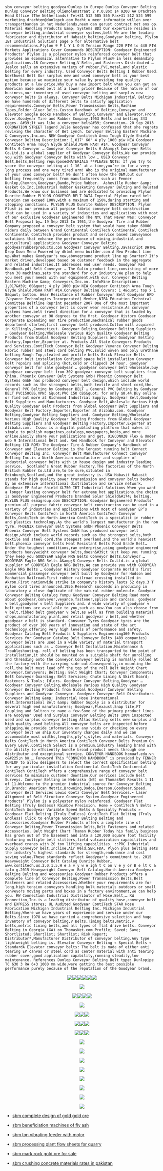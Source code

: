 ```
sbm conveyor belting goodyearDunlop in Europe Dunlop Conveyor Belting Dunlop Conveyor Belting Oliemolenstraat 2 P.O.Box 14 9200 AA Drachten Head Office (The Netherlands) Tel+31 512 585 555 Fax+31 512 524 599 marketing.drachten@dunlopcb.com Mocht u meer informatie willen over transportbanden in het Nederlands,neem dan gerust contract met ons op. Material Handling Products &amp; Systems BDI Our expertise resides in conveyor belting,industrial conveyor systems,belt We are the leading fabricator and distributor of Habasit belting,Goodyear belting, Plylon IBT Industrial Solutions page 6 for alternative belt recommendations.Plylon ® P L Y L O N Tension Range 220 PIW to 440 PIW Markets Applications Cover Compounds DESCRIPTION: Goodyear Engineered Products' Plylon is a polyester nylon reinforced conveyor belt that provides an economical alternative to Plylon Plus® in less demanding applications.18 Conveyor Belting,V Belts,and Fasteners Distributed … Jealco sells an extensive variety of rubber,PVC,metal,and plastic belting for every industry. Used Conveyor Belts Belting I Rubber Used. Northwest Belt Our surplus new and used conveyor belt is your best option because we maximize your value by providing top quality products at a low price.Why buy a new import belt when you can get an American made used belt at a lower price? Because of the nature of our business,our inventory of used conveyor belting and surplus new conveyor belts is always. Conveyor Belts Michigan Industrial Belting We have hundreds of different belts to satisfy application requirements.Conveyor Belts,Power Transmission Belts,Machine Tapes,Folder Gluer Belts.Custom Handbook of Belting,Conveyor and Elevator Google Books Handbook of Belting,Conveyor and Elevator.Front Cover.Goodyear Tire and Rubber Company,1953 Belts and belting 343 pages. &#39;It was like a conveyor belt&#39; Coronation… 20 Sep 2013 CORONATION STREET legend Julie Goodyear has confessed that she regrets reviving the character of Bet Lynch. Conveyor Belting Eastern Machine & Conveyors,Inc.on. NEW Goodyear Contitech Arma Tough Glyde Shield Conveyor Belting Description: 1,017' 60" 4 ply 1000 piw NEW Goodyear Contitech Arma Tough Glyde Shield.MSHA PART #14. Goodyear Conveyor Belts 6 Conveyor … Goodyear Conveyor Belts 6 A&amp;S Conveyor Belts Co.Ltd.is a global supplier of Goodyear Conveyor Belts,We can provide you with Goodyear Conveyor Belts with low … USED Conveyor Belt,Belts,Belting repurposedMATERIALS **PLEASE NOTE: If you try to score the conveyor belting at 1 16″ at a time,you’re in for a very long process and one very tired arm! Who is the original manufacturer of your used conveyor belt? We don’t often know the OEM,but our belting frequently comes from manufacturers such as Fenner Dunlop,Chevron,Goodyear,Bando,Price Rubber.  Asheville Rubber &amp; Gasket Co.Inc.Industrial Rubber Gasketing Conveyor Belting and Related Products.We know our business and are dedicated to providing Plylon Dunrite Rubber PLYLON CONVEYOR BELT DATA Imperial Plylon rated belt tension can exceed 100%,with a maximum of 150%,during starting and stopping conditions. PLYLON PLUS Dunrite Rubber DESCRIPTION: Plylon Plus® is our premium all purpose fabric conveyor belt construction that can be used in a variety of industries and applications with most of our exclusive Goodyear Engineered The NYC That Never Was: Conveyor Belt Proposal by… 19 Sep 2013 In 1951,the Goodyear Tire and Rubber Company proposed a conveyor belt system that would have taken 60000 riders daily between Grand Continental ContiTech Continental ContiTech Continental ContiTech provides product and service based conveyance solutions that enhance the performance of mining,industrial and agricultural applications Goodyear Conveyor Belting goodyearrubberproducts.com Goodyear Conveyor Belting.Javascript DHTML Drop Down Menu Powered by dhtml menu builder.com.A New Product Line up.What makes Goodyear's new,aboveground product line up Smarter? It's market driven,developed based on customer feedback in the aggregate and related industries.It addresses end user needs. Goodyear Red Handbook.pdf Belt Conveyor … The Gulin product line,consisting of more than 30 machines,sets the standard for our industry.We plan to help you meet your needs with our equipment,with our. Conveyor Belting Eastern Machine &amp; Conveyors,Inc.on. InfoMine Description: 1,017&#39; 60&quot; 4 ply 1000 piw NEW Goodyear Contitech Arma Tough Glyde Shield.MSHA PART #14.Conveyor Belting Covers: 1 4&quot; top x 1 8&quot; bottom. Wear Resistance of Rubber Conveyor Belt Goodyear EPD (Veyance Technologies Incorporated) Member,NIBA Education Technical Committee Beltline Reprint December 2007 One of the most important properties of a conveyor belt is cover wear resistance.As conveyor systems have.belt travel direction for a conveyor that is loaded by another conveyor at 90 degrees to the ﬁrst. Goodyear History Goodyear Corporate Expanding non tire production,mechanical rubber goods department started,first conveyor belt produced.Cotton mill acquired in Killingly,Connecticut. Goodyear Belting,Goodyear Belting Suppliers … Goodyear Belting,Wholesale Various High Quality Goodyear Belting Products from Global Goodyear Belting Suppliers and Goodyear Belting Factory,Importer,Exporter at. Products All State Conveyors Products and Services.ContiTech Conveyor Belt Goodyear Veyance Conveyor Belting Fabric rubber and steel cord belting PVC,solid woven and poly urethane belting Rough Top,cleated and profile belts Brick Elevator Belts Conveyor belt installation Confined space belt installation Conveyor belt repairs and splicing (hot,cold or clipped) 24 hour. goodyear conveyor belt for sale goodyear … goodyear conveyor belt wholesale,buy goodyear conveyor belt from 302 goodyear conveyor belt suppliers from China. Phoenix Conveyor Belt Systems GmbH Phoenix Conveyor Belt Systems GmbH has produced conveyor belt design,which include world records such as the strongest belts,both textile and steel cord,the. General PVC Belting by Goodyear BELT … General PVC Belting by Goodyear BELT PVC150CBS,VPN: &quot;PVC 150 CBS&quot; for only $0.44.Buy online or find out more at Richmond Industrial Supply. Goodyear Belt,Goodyear Belt Suppliers and Manufacturers. Goodyear Belt,Wholesale Various High Quality Goodyear Belt Products from Global Goodyear Belt Suppliers and Goodyear Belt Factory,Importer,Exporter at Alibaba.com. Goodyear Belting,Goodyear Belting Suppliers and. Goodyear Belting,Wholesale Various High Quality Goodyear Belting Products from Global Goodyear Belting Suppliers and Goodyear Belting Factory,Importer,Exporter at Alibaba.com.  Issuu is a digital publishing platform that makes it simple to publish magazines,catalogs,newspapers,books,and more online.Easily share your publications and get. 01GCON028 Flex & Under web 9 International Belt and. Red Handbook for Conveyor and Elevator Belting (CD ROM) The Goodyear Tire & Rubber Company's Handbook of Conveyor and Elevator Belting is the longest running belt Connect Conveyor Belting Inc. Conveyor Belt Manufacturer Connect Conveyor Belting Inc.is a North American manufacturer and supplier of industrial conveyor belts with in house design and industry leading service.  Scotland’s Great Rubber Factory.The factories of the North British Rubber Co.Ltd are,to be sure,situated in Edinburgh,Scotland,and the great industry is. USA Habasit Habasit stands for high quality power transmission and conveyor belts backed by an extensive international distribution and service network. Goodyear EP Solar Shield XL750 IBT Industrial Solutions When you want a longer lasting conveyor belt for extreme hot applications,the choice is Goodyear Engineered Products branded Solar Shield&#174; belting. PLYLON PLUS esmagroup.com DESCRIPTION: Goodyear Engineered Products’ premium all purpose fabric conveyor belt construction can be used in a variety of industries and applications with most of Goodyear EP’s Conveyor Belts ContiTech in North America ContiTech Conveyor Belts,ContiTech in North America ContiTech is a specialist in rubber and plastics technology.As the world's largest manufacturer in the non tyre. PHOENIX Conveyor Belt Systems GmbH Phoenix Conveyor Belts Phoenix Conveyor Belt Systems GmbH has produced conveyor belt design,which include world records such as the strongest belts,both textile and steel cord,the steepest overland,and the world's heaviest belt.phoenix conveyor belts Heat Resistant Belts Food Grade Belt… Under the toughest conditions,ram enterprise,using goodyear engineered products heavyweight conveyor belts,doesn&#39;t just keep you running; they keep you GOODYEAR Eagle NRG Belts Conveyor Belts,Conveyor … GOODYEAR Eagle NRG Belts A&amp;S Conveyor Belts Co.Ltd.is a global supplier of GOODYEAR Eagle NRG Belts,We can provide you with GOODYEAR Eagle NRG Belts … Goodyear History Goodyear Corporate World's first commercial passenger conveyor belt built by Goodyear for Hudson and Manhattan Railroad.First rubber railroad crossing installed in Akron.First nationwide strike in company's history lasts 52 days.3 T nylon cord tires announced.1955.Research succeeds in producing in laboratory a close duplicate of the natural rubber molecule. Goodyear Conveyor Belting Catalog Yumpu Goodyear Conveyor Belting Read more about goodyear,conveyor,veyance,fastener,splice and carcass. goodyear v belt,goodyear v belt Suppliers and. A wide variety of goodyear v belt options are available to you,such as new.You can also choose from v belt,ribbed belt goodyear v belt,as well as from building material shops,manufacturing plant,and retail goodyear v belt,and whether goodyear v belt is standard. Consumer Tyres Goodyear tyres are the product of over 100 years of innovation and state of the art technology,offering very high levels of performance and safety. Goodyear Catalog Belt Products & Suppliers Engineering360 Products Services for Goodyear Catalog Belt Conveyor Belts (489 companies) Conveyor belts are used in a wide variety of material transport applications such as … Conveyor Belt Installation,Maintenance & Troubleshooting. roll of belting has been transported to the point of installation,it should be mounted on a suitable shaft for unrolling and threading onto the conveyor.Conveyor belting is normally rolled at the factory with the carrying side out.Consequently,in mounting the roll,the belt must lead off the top of the roll Belt Weight Chart Conveyor.Conveyors; Belting; Belt Weight Chart; Conveyor Components; Belt Conveyor Guarding; Belt Services; Chute Lining & Skirt Board; Fasteners & Tools; Idlers. Goodyear Conveyor Belting,Goodyear … Goodyear Conveyor Belting,Wholesale Various High Quality Goodyear Conveyor Belting Products from Global Goodyear Conveyor Belting Suppliers and Goodyear Conveyor. Goodyear Conveyor Belt Distributors Conveyor Belting &amp; Industrial Hose International Belt.International Belt &amp; Rubber Supply is a distributor for several high end manufacturers; Goodyear,Flexaust,Snap tite,PT Coupling and Soltron to name a few.Some of the primary product lines are Goodyear Used and Surplus Conveyor Belting Belts 100% inspected used and surplus conveyor belting Atlas Belting sells new surplus and high quality used belting.All conveyor belts are inspected before shipping.We provide information on any voids or checking on every conveyor belt we ship.Our inventory changes daily and we can accommodate most widths,lengths,ply’s,styles and materials. Conveyor Belts ContiTech in North America ContiTech Conveyor Belts Premium On Every Level.ContiTech Select is a premium,industry leading brand with the ability to efﬁciently bundle broad product needs through one distributor and exceptional service. CONVEYOR HANDBOOK hcmuaf.edu.vn c&#225;n bộ … Foreword This “CONVEYOR HANDBOOK” is provided by FENNER DUNLOP to allow designers to select the correct specification belting for any particular installation Continental ContiTech Continental ContiTech ContiTech offers a comprehensive range of conveyor belt services to minimise customer downtime.Our services include Belt Surveys. Conveyor Belting in Nebraska (NE) on ThomasNet Results 1 11 of 11.Welcome to the premier industrial source for Conveyor Belting in.Brands: American Metric,Browning,Dodge,Emerson,Goodyear,Speed. Conveyor Belt Services Lewis Goetz Conveyor Belt Services.• Laser Alignment of Belt Structure Conveyor System.Goodyear Engineered Products’ Plylon is a polyester nylon reinforced. Goodyear Flat Belting (Truly Endless) Rainbow Precision. Home » ContiTech V Belts » ContiTech Goodyear Variable Speed Belts & Specialty Products » Goodyear Flat Belting (Truly Endless) ContiTech Flat Belting (Truly Endless) Click to enlarge Goodyear Belting Belting and Accessories.Goodyear Rubber Products offers a complete line of Conveyor Belting,Power Transmission Belts,Belt Fasteners and related Accessories. Belt Weight Chart Thaman Rubber Today his family business has grown out of the basement and into a 120,000 square foot facility featuring multiple belt slitters,field vulcanization capabilities and overhead cranes with 20 ton lifting capabilities. ::PRC Industrial Supply Conveyor belt,Incline,Air Weld,SBR,FDA. Plyon plus belting sets the industry's highest standards for strength,endurance and cost saving value.These standards reflect Goodyear's commitment to. 2015 Heavyweight Conveyor Belt Catalog Dunrite Rubber… www.contitech.us.2.0.1.5.H e a v y w e igh t C on v e y or B e lt C a talo g.2015 Heavyweight Conveyor Belt Catalog.North America Goodyear Belting Belting and Accessories.Goodyear Rubber Products offers a complete line of Conveyor Belting,Power Transmission Belts,Belt Fasteners and related Accessories.Whether your requirements are for long,high tension conveyors handling bulk materials outdoors or small conveyors moving parts and boxes in a factory environment,we can help you. RW Connection Industrial Distributor of Hose,Belt,… RW Connection,Inc.is a leading distributor of quality hose,conveyor belt and EXPRESS stores; UL Audited Goodyear ContiTech STAR Hose Fabrication Michigan Industrial Belting Inc. Michigan Industrial Belting,Where we have years of experience and service under our Belts.Since 1978 we have carried a comprehensive selection and huge inventory of conveyor belting,V Belts,Timing belts,metric,v belts,metric timing belts,and all types of flat drive belts. Conveyor Belting in Georgia (GA) on ThomasNet.com Profile; Saved; Save; Shortlisted; Shortlist; Shortlist; Risk Report; Distributor*,Manufacturer Distributor of conveyor belting.Any type lightweight belting is. Elevator Conveyor Belting « Special Belts « StandardA Elevator conveyor belts: The belt is made of either anti tearing EP canvas or steel cord as center material with anti tearing rubber cover,good application capability,running steadily,low maintenance. References Dunlop Conveyor Belting Belt type: Dunlopipe TC 630 3 RA 6+3 1000 mm wide.were getting the best possible performance purely because of the reputation of the Goodyear brand. 
```

<div align="center">
  
<a rel="nofollow" href="https://m.shibang-china.com?f=github&k=sbm+conveyor+belting+goodyear"><img src="https://static.shibang-china.com/en/l.png"></a><img src="https://static.shibang-china.com/en/hw.png"><a rel="nofollow" href="https://m.shibang-china.com/product/?f=github&k=sbm+conveyor+belting+goodyear"><img src="https://static.shibang-china.com/en/p.png"></a><a rel="nofollow" href="https://m.shibang-china.com/cases/?f=github&k=sbm+conveyor+belting+goodyear"><img src="https://static.shibang-china.com/en/c.png"></a><a rel="nofollow" href="https://m.shibang-china.com/news/?f=github&k=sbm+conveyor+belting+goodyear"><img src="https://static.shibang-china.com/en/n.png"></a><a rel="nofollow" href="https://m.shibang-china.com?f=github&k=sbm+conveyor+belting+goodyear"><img src="https://static.shibang-china.com/en/m.png"></a>

<a rel="nofollow" href="https://m.shibang-china.com/product/?f=github&k=sbm+conveyor+belting+goodyear"><img src="https://static.shibang-china.com/en/b.jpg"></a>
  
<a rel="nofollow" href="https://m.shibang-china.com/solution-aggregate.html?f=github&k=sbm+conveyor+belting+goodyear"><img src="https://static.shibang-china.com/en/a.jpg"></a><a rel="nofollow" href="https://m.shibang-china.com/solution-mine.html?f=github&k=sbm+conveyor+belting+goodyear"><img src="https://static.shibang-china.com/en/m.jpg"></a><a rel="nofollow" href="https://m.shibang-china.com/solution-mill.html?f=github&k=sbm+conveyor+belting+goodyear"><img src="https://static.shibang-china.com/en/g.jpg"></a><a rel="nofollow" href="https://m.shibang-china.com/solution-epc.html?f=github&k=sbm+conveyor+belting+goodyear"><img src="https://static.shibang-china.com/en/e.jpg"></a>

<a rel="nofollow" href="https://m.shibang-china.com/product/?f=github&k=sbm+conveyor+belting+goodyear"><img src="https://static.shibang-china.com/en/a-p.png"></a>

<a rel="nofollow" href="https://m.shibang-china.com/product/crusher/c6x.html?f=github&k=sbm+conveyor+belting+goodyear"><img src="https://static.shibang-china.com/en/j.jpg"></a><a rel="nofollow" href="https://m.shibang-china.com/product/crusher/ci5x.html?f=github&k=sbm+conveyor+belting+goodyear"><img src="https://static.shibang-china.com/en/i.jpg"></a><a rel="nofollow" href="https://m.shibang-china.com/product/crusher/hst.html?f=github&k=sbm+conveyor+belting+goodyear"><img src="https://static.shibang-china.com/en/c.jpg"></a>

<a rel="nofollow" href="https://m.shibang-china.com/product/mill/mtw.html?f=github&k=sbm+conveyor+belting+goodyear"><img src="https://static.shibang-china.com/en/mtw.jpg"></a><a rel="nofollow" href="https://m.shibang-china.com/product/mill/scm.html?f=github&k=sbm+conveyor+belting+goodyear"><img src="https://static.shibang-china.com/en/scm.jpg"></a><a rel="nofollow" href="https://m.shibang-china.com/product/mill/lm.html?f=github&k=sbm+conveyor+belting+goodyear"><img src="https://static.shibang-china.com/en/lm.jpg"></a>

<a rel="nofollow" href="https://m.shibang-china.com/product/sand/vsi6x.html?f=github&k=sbm+conveyor+belting+goodyear"><img src="https://static.shibang-china.com/en/6x.jpg"></a><a rel="nofollow" href="https://m.shibang-china.com/product/sand/vu.html?f=github&k=sbm+conveyor+belting+goodyear"><img src="https://static.shibang-china.com/en/vu.jpg"></a><a rel="nofollow" href="https://m.shibang-china.com/product/mobile/klun.html?f=github&k=sbm+conveyor+belting+goodyear"><img src="https://static.shibang-china.com/en/k.jpg"></a>

<a rel="nofollow" href="https://m.shibang-china.com/cases/?f=github&k=sbm+conveyor+belting+goodyear"><img src="https://static.shibang-china.com/en/case.png"></a>

<a rel="nofollow" href="https://m.shibang-china.com/cases/aggregate/202.html?f=github&k=sbm+conveyor+belting+goodyear"><img src="https://static.shibang-china.com/en/c-1.jpg"></a>

<a rel="nofollow" href="https://m.shibang-china.com/cases/aggregate/203.html?f=github&k=sbm+conveyor+belting+goodyear"><img src="https://static.shibang-china.com/en/c-2.jpg"></a>

<a rel="nofollow" href="https://m.shibang-china.com/cases/mill/123.html?f=github&k=sbm+conveyor+belting+goodyear"><img src="https://static.shibang-china.com/en/c-3.jpg"></a>

<a rel="nofollow" href="https://m.shibang-china.com/contact_us.html?f=github&k=sbm+conveyor+belting+goodyear"><img src="https://static.shibang-china.com/en/contact.png"></a>

<a rel="nofollow" href="https://swt.shibang-china.com/?f=github&k=sbm+conveyor+belting+goodyear"><img src="https://static.shibang-china.com/en/chat.png"></a>

<a rel="nofollow" href="https://whatsapp.shibangsoft.com/WhatsApp.php?f=github&k=sbm+conveyor+belting+goodyear"><img src="https://static.shibang-china.com/en/whatsapp.png"></a>

<a rel="nofollow" href="https://m.shibang-china.com/?f=github&k=sbm+conveyor+belting+goodyear"><img src="https://static.shibang-china.com/en/website.png"></a>

</div>


* [sbm complete design of gold gold ore](sbm%20complete%20design%20of%20gold%20gold%20ore.md)

* [sbm beneficiation machines of fly ash](sbm%20beneficiation%20machines%20of%20fly%20ash.md)

* [sbm ton vibrating feeder with motor](sbm%20ton%20vibrating%20feeder%20with%20motor.md)

* [sbm processing plant flow sheets for quarry](sbm%20processing%20plant%20flow%20sheets%20for%20quarry.md)

* [sbm mark rock gold ore for sale](sbm%20mark%20rock%20gold%20ore%20for%20sale.md)

* [sbm crushing concrete materials rates in pakistan](sbm%20crushing%20concrete%20materials%20rates%20in%20pakistan.md)
